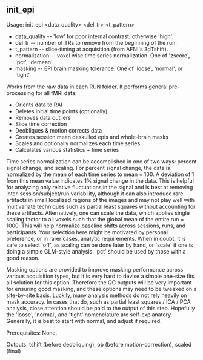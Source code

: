 init_epi
--------
Usage: init_epi <data_quality> <del_tr> <t_pattern> <normalization> <masking>

+ data_quality -- 'low' for poor internal contrast, otherwise 'high'.
+ del_tr -- number of TRs to remove from the beginning of the run.
+ t_pattern -- slice-timing at acquisition (from AFNI's 3dTshift).
+ normalization -- voxel wise time series normalization. One of 'zscore', 'pct', 'demean'.
+ masking -- EPI brain masking tolerance. One of 'loose', 'normal', or 'tight'.

Works from the raw data in each RUN folder. It performs general pre-processing for all fMRI data:

+ Orients data to RAI
+ Deletes initial time points (optionally)
+ Removes data outliers
+ Slice time correction
+ Deobliques \& motion corrects data
+ Creates session mean deskulled epis and whole-brain masks
+ Scales and optionally normalizes each time series
+ Calculates various statistics + time series

Time series normalization can be accomplished in one of two ways: percent signal change, and scaling. For percent signal change, the data is normalized by the mean of each time series to mean = 100. A deviation of 1 from this mean value indicates 1% signal change in the data. This is helpful for analyzing only relative fluctuations in the signal and is best at removing inter-session/subject/run variability, although it can also introduce rare artifacts in small localized regions of the images and may not play well with multivariate techniques such as partial least squares without accounting for these artifacts. Alternatively, one can scale the data, which applies single scaling factor to all voxels such that the global mean of the entire run = 1000. This will help normalize baseline shifts across sessions, runs, and participants. Your selection here might be motivated by personal preference, or in rarer cases, analytic requirements. When in doubt, it is safe to select 'off', as scaling can be done later by hand, or 'scale' if one is doing a simple GLM-style analysis. 'pct' should be used by those with a good reason.

Masking options are provided to improve masking performance across various acquisition types, but it is very hard to devise a simple one-size fits all solution for this option. Therefore the QC outputs will be very important for ensuring good masking, and these options may need to be tweaked on a site-by-site basis. Luckily, many analysis methods do not rely heavily on mask accuracy. In cases that do, such as partial least squares / ICA / PCA analysis, close attention should be paid to the output of this step. Hopefully the 'loose', 'normal', and 'tight' nomenclature are self-explanatory. Generally, it is best to start with normal, and adjust if required.

Prerequisites: None.

Outputs: tshift (before deobliquing), ob (before motion-correction), scaled (final)
